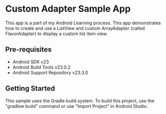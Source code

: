 Custom Adapter Sample App
============
This app is a part of my Android Learning process.
This app demonstrates how to create and use a ListView and custom ArrayAdapter (called FlavorAdapter) to display a custom list item view.



Pre-requisites
--------------

- Android SDK v23
- Android Build Tools v23.0.2
- Android Support Repository v23.3.0

Getting Started
---------------

This sample uses the Gradle build system. To build this project, use the "gradlew build" command or use "Import Project" in Android Studio.


